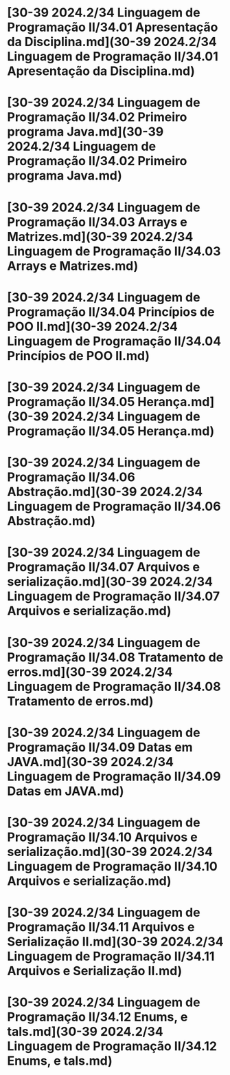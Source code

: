 
# [30-39 2024.2/34 Linguagem de Programação II/34.01 Apresentação da Disciplina.md](30-39 2024.2/34 Linguagem de Programação II/34.01 Apresentação da Disciplina.md)
# [30-39 2024.2/34 Linguagem de Programação II/34.02 Primeiro programa Java.md](30-39 2024.2/34 Linguagem de Programação II/34.02 Primeiro programa Java.md)
# [30-39 2024.2/34 Linguagem de Programação II/34.03 Arrays e Matrizes.md](30-39 2024.2/34 Linguagem de Programação II/34.03 Arrays e Matrizes.md)
# [30-39 2024.2/34 Linguagem de Programação II/34.04 Princípios de POO II.md](30-39 2024.2/34 Linguagem de Programação II/34.04 Princípios de POO II.md)
# [30-39 2024.2/34 Linguagem de Programação II/34.05 Herança.md](30-39 2024.2/34 Linguagem de Programação II/34.05 Herança.md)
# [30-39 2024.2/34 Linguagem de Programação II/34.06 Abstração.md](30-39 2024.2/34 Linguagem de Programação II/34.06 Abstração.md)
# [30-39 2024.2/34 Linguagem de Programação II/34.07 Arquivos e serialização.md](30-39 2024.2/34 Linguagem de Programação II/34.07 Arquivos e serialização.md)
# [30-39 2024.2/34 Linguagem de Programação II/34.08 Tratamento de erros.md](30-39 2024.2/34 Linguagem de Programação II/34.08 Tratamento de erros.md)
# [30-39 2024.2/34 Linguagem de Programação II/34.09 Datas em JAVA.md](30-39 2024.2/34 Linguagem de Programação II/34.09 Datas em JAVA.md)
# [30-39 2024.2/34 Linguagem de Programação II/34.10 Arquivos e serialização.md](30-39 2024.2/34 Linguagem de Programação II/34.10 Arquivos e serialização.md)
# [30-39 2024.2/34 Linguagem de Programação II/34.11 Arquivos e Serialização II.md](30-39 2024.2/34 Linguagem de Programação II/34.11 Arquivos e Serialização II.md)
# [30-39 2024.2/34 Linguagem de Programação II/34.12 Enums, e tals.md](30-39 2024.2/34 Linguagem de Programação II/34.12 Enums, e tals.md)
